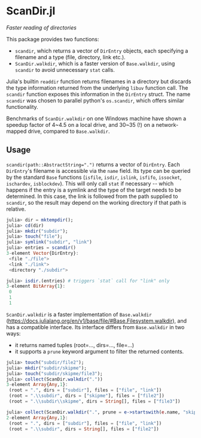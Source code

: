 # ScanDir.jl

*Faster reading of directories*

This package provides two functions:
 - `scandir`, which returns a vector of `DirEntry` objects, each specifying a filename and a type (file, directory, link etc.).
 - `ScanDir.walkdir`, which is a faster version of `Base.walkdir`, using `scandir` to avoid unnecessary `stat` calls.

Julia's builtin `readdir` function returns filenames in a directory but discards the type information returned from the underlying `libuv` function call.
The `scandir` function exposes this information in the `DirEntry` struct. 
The name `scandir` was chosen to parallel python's `os.scandir`, which offers similar functionality.

Benchmarks of `ScanDir.walkdir` on one Windows machine have shown a speedup factor of 4\~4.5 on a local drive, and 30\~35 (!) on a network-mapped drive, compared to `Base.walkdir`.


## Usage
`scandir(path::AbstractString=".")` returns a vector of `DirEntry`. 
Each `DirEntry`'s filename is accessible via the `name` field. 
Its type can be queried by the standard `Base` functions (`isfile`, `isdir`, `islink`, `isfifo`, `issocket`, `ischardev`, `isblockdev`). This will only call `stat` if  necessary -- which happens if the entry is a symlink and the type of the target needs to be determined. In this case, the link is followed from the path supplied to `scandir`, so the result may depend on the working directory if that path is relative.

```julia
julia> dir = mktempdir();
julia> cd(dir)
julia> mkdir("subdir");
julia> touch("file");
julia> symlink("subdir", "link")
julia> entries = scandir()
3-element Vector{DirEntry}:
 <file "./file">
 <link "./link">
 <directory "./subdir">

julia> isdir.(entries) # triggers `stat` call for "link" only
3-element BitArray{1}:
 0
 1
 1
 ```

`ScanDir.walkdir` is a faster implementation of `Base.walkdir` (https://docs.julialang.org/en/v1/base/file/#Base.Filesystem.walkdir), and has a compatible interface. Its interface differs from `Base.walkdir` in two ways:
 - it returns named tuples (root=..., dirs=..., file=...)
 - it supports a `prune` keyword argument to filter the returned contents.

```julia
julia> touch("subdir/file2");
julia> mkdir("subdir/skipme");
julia> touch("subdir/skipme/file3");
julia> collect(ScanDir.walkdir("."))
3-element Array{Any,1}:
 (root = ".", dirs = ["subdir"], files = ["file", "link"])
 (root = ".\\subdir", dirs = ["skipme"], files = ["file2"])
 (root = ".\\subdir\\skipme", dirs = String[], files = ["file3"])

julia> collect(ScanDir.walkdir(".", prune = e->startswith(e.name, "skip")))
2-element Array{Any,1}:
 (root = ".", dirs = ["subdir"], files = ["file", "link"])
 (root = ".\\subdir", dirs = String[], files = ["file2"])

```
 
 

